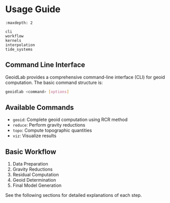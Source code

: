# Usage Guide

```{toctree}
:maxdepth: 2

cli
workflow
kernels
interpolation
tide_systems
```

## Command Line Interface

GeoidLab provides a comprehensive command-line interface (CLI) for geoid computation. The basic command structure is:

```bash
geoidlab <command> [options]
```

## Available Commands

- `geoid`: Complete geoid computation using RCR method
- `reduce`: Perform gravity reductions
- `topo`: Compute topographic quantities
- `viz`: Visualize results

## Basic Workflow

1. Data Preparation
2. Gravity Reductions
3. Residual Computation
4. Geoid Determination
5. Final Model Generation

See the following sections for detailed explanations of each step.
